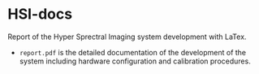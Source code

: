 # HSI-docs
Report of the Hyper Sprectral Imaging system development with LaTex.

- `report.pdf` is the detailed documentation of the development of the system including hardware configuration and calibration procedures.
